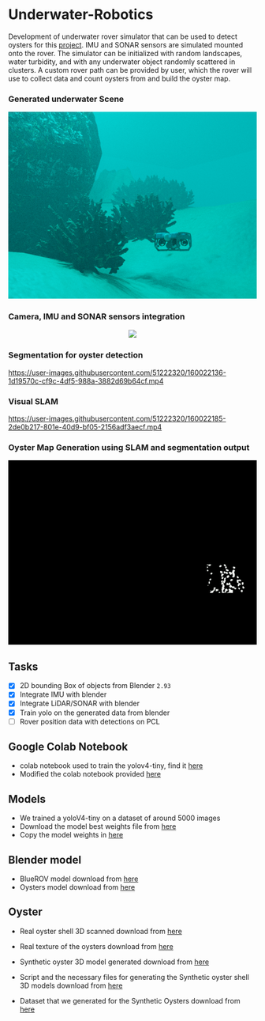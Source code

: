 # Underwater-Robotics
Development of underwater rover simulator that can be used to detect oysters for this [project](https://isr.umd.edu/news/story/using-underwater-robots-to-detect-and-count-oysters). IMU and SONAR sensors are simulated mounted onto the rover. The simulator can be initialized with random landscapes, water turbidity, and with any underwater object randomly scattered in clusters. A custom rover path can be provided by user, which the rover will use to collect data and count oysters from and build the oyster map.

### Generated underwater Scene
<p align="center">
<img src="https://github.com/niteshjha08/Underwater-Robotics/blob/main/media/render.png"/>
</p>

### Camera, IMU and SONAR sensors integration
<p align="center">
<img src="https://github.com/niteshjha08/Underwater-Robotics/blob/main/media/simulator-sensors.gif"/>
</p>

### Segmentation for oyster detection
https://user-images.githubusercontent.com/51222320/160022136-1d19570c-cf9c-4df5-988a-3882d69b64cf.mp4

### Visual SLAM
https://user-images.githubusercontent.com/51222320/160022185-2de0b217-801e-40d9-bf05-2156adf3aecf.mp4

### Oyster Map Generation using SLAM and segmentation output

<p align="center">
<img src="https://github.com/niteshjha08/Underwater-Robotics/blob/main/media/oyster_map.gif"/>
</p>





## Tasks
- [x] 2D bounding Box of objects from Blender `2.93`
- [x] Integrate IMU with blender
- [x] Integrate LiDAR/SONAR with blender
- [x] Train yolo on the generated data from blender
- [ ] Rover position data with detections on PCL

## Google Colab Notebook
* colab notebook used to train the yolov4-tiny, find it [here](https://colab.research.google.com/drive/1RePfSTb7c1tPAuh_D-ySLhrG78gxkF9D?usp=sharing)
* Modified the colab notebook provided [here](https://colab.research.google.com/drive/1_GdoqCJWXsChrOiY8sZMr_zbr_fH-0Fg)

## Models
* We trained a yoloV4-tiny on a dataset of around 5000 images
* Download the model best weights file from [here](https://drive.google.com/file/d/1ffx9uFeBLUgfymSTHV5pO_OoLnYB7EVT/view?usp=sharing) 
* Copy the model weights in [here](https://github.com/mjoshi07/Underwater-Robotics/tree/main/data/model)

## Blender model
* BlueROV model download from [here](https://github.com/patrickelectric/bluerov_ros_playground)
* Oysters model download from [here](https://drive.google.com/drive/folders/1XY2yMnFDCiSR8H6S84OS8WX1tzu2OnCW?usp=sharing)  

## Oyster
*  Real oyster shell 3D scanned download from [here](https://drive.google.com/file/d/1HHG0DgUhp8Y4HcdQ_73TGFF0LlRqlrRl/view?usp=drive_link)

*  Real texture of the oysters download from [here](https://drive.google.com/file/d/1YeZ-n26ZMMuQZt6hvk7xIqGWPx8I_PB0/view?usp=drive_link)

*  Synthetic oyster 3D model generated download from [here](https://drive.google.com/file/d/1gCsfCEvZdz2r6LRovOPyRNMDe1sy3JYU/view?usp=drive_link)

* Script and the necessary files for generating the Synthetic oyster shell 3D models download from [here](https://drive.google.com/file/d/1voYyoOtJ9ATvKSsOLbU2eRfJl8iawLXe/view?usp=drive_link)

* Dataset that we generated for the Synthetic Oysters download from [here](https://drive.google.com/file/d/1MPf3yKrdOVxT-Bfe5PfmhajgeeyG7MFx/view?usp=drive_link)
